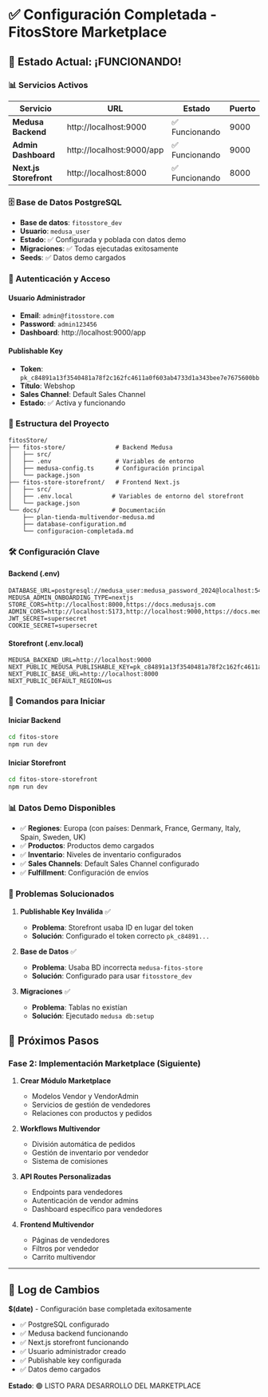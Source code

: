 # ✅ Configuración Completada - FitosStore Marketplace

## 🎉 Estado Actual: ¡FUNCIONANDO!

### 📊 Servicios Activos

| Servicio | URL | Estado | Puerto |
|----------|-----|--------|--------|
| **Medusa Backend** | http://localhost:9000 | ✅ Funcionando | 9000 |
| **Admin Dashboard** | http://localhost:9000/app | ✅ Funcionando | 9000 |
| **Next.js Storefront** | http://localhost:8000 | ✅ Funcionando | 8000 |

### 🗄️ Base de Datos PostgreSQL

- **Base de datos**: `fitosstore_dev`
- **Usuario**: `medusa_user`
- **Estado**: ✅ Configurada y poblada con datos demo
- **Migraciones**: ✅ Todas ejecutadas exitosamente
- **Seeds**: ✅ Datos demo cargados

### 🔐 Autenticación y Acceso

#### Usuario Administrador
- **Email**: `admin@fitosstore.com`
- **Password**: `admin123456`
- **Dashboard**: http://localhost:9000/app

#### Publishable Key
- **Token**: `pk_c84891a13f3540481a78f2c162fc4611a0f603ab4733d1a343bee7e7675600bb`
- **Título**: Webshop
- **Sales Channel**: Default Sales Channel
- **Estado**: ✅ Activa y funcionando

### 📁 Estructura del Proyecto

```
fitosStore/
├── fitos-store/              # Backend Medusa
│   ├── src/
│   ├── .env                  # Variables de entorno
│   ├── medusa-config.ts      # Configuración principal
│   └── package.json
├── fitos-store-storefront/   # Frontend Next.js
│   ├── src/
│   ├── .env.local           # Variables de entorno del storefront
│   └── package.json
└── docs/                    # Documentación
    ├── plan-tienda-multivendor-medusa.md
    ├── database-configuration.md
    └── configuracion-completada.md
```

### 🛠️ Configuración Clave

#### Backend (.env)
```env
DATABASE_URL=postgresql://medusa_user:medusa_password_2024@localhost:5432/fitosstore_dev
MEDUSA_ADMIN_ONBOARDING_TYPE=nextjs
STORE_CORS=http://localhost:8000,https://docs.medusajs.com
ADMIN_CORS=http://localhost:5173,http://localhost:9000,https://docs.medusajs.com
JWT_SECRET=supersecret
COOKIE_SECRET=supersecret
```

#### Storefront (.env.local)
```env
MEDUSA_BACKEND_URL=http://localhost:9000
NEXT_PUBLIC_MEDUSA_PUBLISHABLE_KEY=pk_c84891a13f3540481a78f2c162fc4611a0f603ab4733d1a343bee7e7675600bb
NEXT_PUBLIC_BASE_URL=http://localhost:8000
NEXT_PUBLIC_DEFAULT_REGION=us
```

### 🚀 Comandos para Iniciar

#### Iniciar Backend
```bash
cd fitos-store
npm run dev
```

#### Iniciar Storefront
```bash
cd fitos-store-storefront
npm run dev
```

### 📊 Datos Demo Disponibles

- ✅ **Regiones**: Europa (con países: Denmark, France, Germany, Italy, Spain, Sweden, UK)
- ✅ **Productos**: Productos demo cargados
- ✅ **Inventario**: Niveles de inventario configurados
- ✅ **Sales Channels**: Default Sales Channel configurado
- ✅ **Fulfillment**: Configuración de envíos

### 🔧 Problemas Solucionados

1. **Publishable Key Inválida** ✅
   - **Problema**: Storefront usaba ID en lugar del token
   - **Solución**: Configurado el token correcto `pk_c84891...`

2. **Base de Datos** ✅
   - **Problema**: Usaba BD incorrecta `medusa-fitos-store`
   - **Solución**: Configurado para usar `fitosstore_dev`

3. **Migraciones** ✅
   - **Problema**: Tablas no existían
   - **Solución**: Ejecutado `medusa db:setup`

## 🎯 Próximos Pasos

### Fase 2: Implementación Marketplace (Siguiente)

1. **Crear Módulo Marketplace**
   - Modelos Vendor y VendorAdmin
   - Servicios de gestión de vendedores
   - Relaciones con productos y pedidos

2. **Workflows Multivendor**
   - División automática de pedidos
   - Gestión de inventario por vendedor
   - Sistema de comisiones

3. **API Routes Personalizadas**
   - Endpoints para vendedores
   - Autenticación de vendor admins
   - Dashboard específico para vendedores

4. **Frontend Multivendor**
   - Páginas de vendedores
   - Filtros por vendedor
   - Carrito multivendor

---

## 📝 Log de Cambios

**$(date)** - Configuración base completada exitosamente
- ✅ PostgreSQL configurado
- ✅ Medusa backend funcionando
- ✅ Next.js storefront funcionando  
- ✅ Usuario administrador creado
- ✅ Publishable key configurada
- ✅ Datos demo cargados

**Estado**: 🟢 LISTO PARA DESARROLLO DEL MARKETPLACE